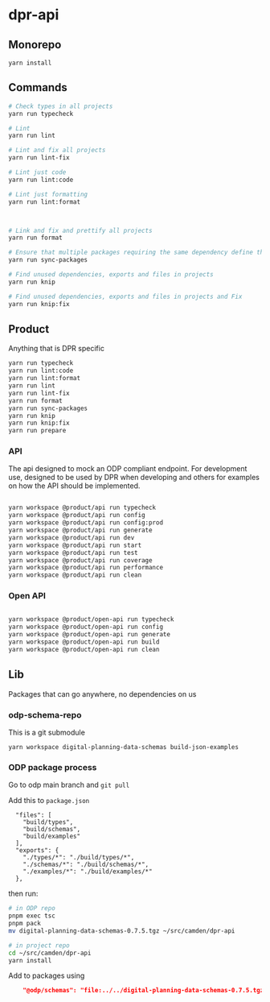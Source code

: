 # dpr-api

## Monorepo

```
yarn install
```

## Commands

```sh
# Check types in all projects
yarn run typecheck

# Lint
yarn run lint

# Lint and fix all projects
yarn run lint-fix

# Lint just code
yarn run lint:code

# Lint just formatting
yarn run lint:format



# Link and fix and prettify all projects
yarn run format

# Ensure that multiple packages requiring the same dependency define the same version, so that every package requires eg. react@16.4.2, instead of a combination of react@16.4.2, react@0.15.9, and react@16.0.0.
yarn run sync-packages

# Find unused dependencies, exports and files in projects
yarn run knip

# Find unused dependencies, exports and files in projects and Fix
yarn run knip:fix
```

## Product

Anything that is DPR specific

```sh
yarn run typecheck
yarn run lint:code
yarn run lint:format
yarn run lint
yarn run lint-fix
yarn run format
yarn run sync-packages
yarn run knip
yarn run knip:fix
yarn run prepare
```

### API

The api designed to mock an ODP compliant endpoint. For development use, designed to be used by DPR when developing and others for examples on how the API should be implemented.

```sh

yarn workspace @product/api run typecheck
yarn workspace @product/api run config
yarn workspace @product/api run config:prod
yarn workspace @product/api run generate
yarn workspace @product/api run dev
yarn workspace @product/api run start
yarn workspace @product/api run test
yarn workspace @product/api run coverage
yarn workspace @product/api run performance
yarn workspace @product/api run clean

```

### Open API

```sh

yarn workspace @product/open-api run typecheck
yarn workspace @product/open-api run config
yarn workspace @product/open-api run generate
yarn workspace @product/open-api run build
yarn workspace @product/open-api run clean

```

## Lib

Packages that can go anywhere, no dependencies on us

### odp-schema-repo

This is a git submodule

```
yarn workspace digital-planning-data-schemas build-json-examples
```

### ODP package process

Go to odp main branch and `git pull`

Add this to `package.json`

```
  "files": [
    "build/types",
    "build/schemas",
    "build/examples"
  ],
  "exports": {
    "./types/*": "./build/types/*",
    "./schemas/*": "./build/schemas/*",
    "./examples/*": "./build/examples/*"
  },
```

then run:

```sh
# in ODP repo
pnpm exec tsc
pnpm pack
mv digital-planning-data-schemas-0.7.5.tgz ~/src/camden/dpr-api

# in project repo
cd ~/src/camden/dpr-api
yarn install
```

Add to packages using

```json
    "@odp/schemas": "file:../../digital-planning-data-schemas-0.7.5.tgz",
```
